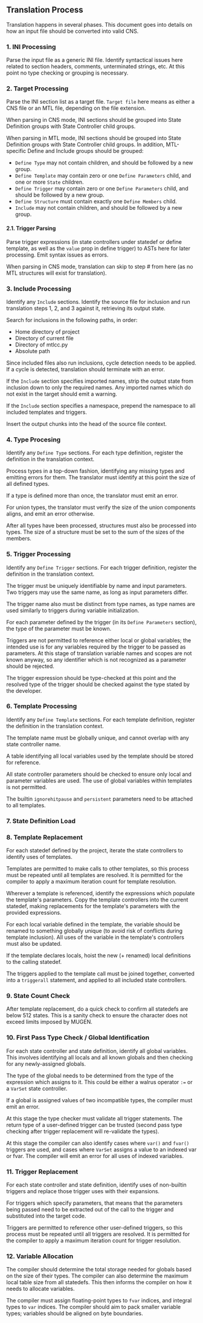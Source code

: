 ## Translation Process

Translation happens in several phases. This document goes into details on how an input file should be converted into valid CNS.

### 1. INI Processing

Parse the input file as a generic INI file. Identify syntactical issues here related to section headers, comments, unterminated strings, etc. At this point no type checking or grouping is necessary.

### 2. Target Processing

Parse the INI section list as a target file. `Target file` here means as either a CNS file or an MTL file, depending on the file extension. 

When parsing in CNS mode, INI sections should be grouped into State Definition groups with State Controller child groups.

When parsing in MTL mode, INI sections should be grouped into State Definition groups with State Controller child groups. In addition, MTL-specific Define and Include groups should be grouped:

- `Define Type` may not contain children, and should be followed by a new group.
- `Define Template` may contain zero or one `Define Parameters` child, and one or more `State` children.
- `Define Trigger` may contain zero or one `Define Parameters` child, and should be followed by a new group.
- `Define Structure` must contain exactly one `Define Members` child.
- `Include` may not contain children, and should be followed by a new group.

#### 2.1. Trigger Parsing

Parse trigger expressions (in state controllers under statedef or define template, as well as the `value` prop in define trigger) to ASTs here for later processing. Emit syntax issues as errors.

When parsing in CNS mode, translation can skip to step # from here (as no MTL structures will exist for translation).

### 3. Include Processing

Identify any `Include` sections. Identify the source file for inclusion and run translation steps 1, 2, and 3 against it, retrieving its output state.

Search for inclusions in the following paths, in order:

- Home directory of project
- Directory of current file
- Directory of mtlcc.py
- Absolute path

Since included files also run inclusions, cycle detection needs to be applied. If a cycle is detected, translation should terminate with an error.

If the `Include` section specifies imported names, strip the output state from inclusion down to only the required names. Any imported names which do not exist in the target should emit a warning.

If the `Include` section specifies a namespace, prepend the namespace to all included templates and triggers.

Insert the output chunks into the head of the source file context.

### 4. Type Procesing

Identify any `Define Type` sections. For each type definition, register the definition in the translation context.

Process types in a top-down fashion, identifying any missing types and emitting errors for them. The translator must identify at this point the size of all defined types.

If a type is defined more than once, the translator must emit an error.

For union types, the translator must verify the size of the union components aligns, and emit an error otherwise.

After all types have been processed, structures must also be processed into types. The size of a structure must be set to the sum of the sizes of the members.

### 5. Trigger Processing

Identify any `Define Trigger` sections. For each trigger definition, register the definition in the translation context.

The trigger must be uniquely identifiable by name and input parameters. Two triggers may use the same name, as long as input parameters differ.

The trigger name also must be distinct from type names, as type names are used similarly to triggers during variable initialization.

For each parameter defined by the trigger (in its `Define Parameters` section), the type of the parameter must be known.

Triggers are not permitted to reference either local or global variables; the intended use is for any variables required by the trigger to be passed as parameters.
At this stage of translation variable names and scopes are not known anyway, so any identifier which is not recognized as a parameter should be rejected.

The trigger expression should be type-checked at this point and the resolved type of the trigger should be checked against the type stated by the developer.

### 6. Template Processing

Identify any `Define Template` sections. For each template definition, register the definition in the translation context.

The template name must be globally unique, and cannot overlap with any state controller name.

A table identifying all local variables used by the template should be stored for reference.

All state controller parameters should be checked to ensure only local and parameter variables are used. The use of global variables within templates is not permitted.

The builtin `ignorehitpause` and `persistent` parameters need to be attached to all templates.

### 7. State Definition Load



### 8. Template Replacement

For each statedef defined by the project, iterate the state controllers to identify uses of templates.

Templates are permitted to make calls to other templates, so this process must be repeated until all templates are resolved. It is permitted for the compiler to apply a maximum iteration count for template resolution.

Wherever a template is referenced, identify the expressions which populate the template's parameters. Copy the template controllers into the current statedef, making replacements for the template's parameters with the provided expressions.

For each local variable defined in the template, the variable should be renamed to something globally unique (to avoid risk of conflicts during template inclusion). All uses of the variable in the template's controllers must also be updated.

If the template declares locals, hoist the new (+ renamed) local definitions to the calling statedef.

The triggers applied to the template call must be joined together, converted into a `triggerall` statement, and applied to all included state controllers.

### 9. State Count Check

After template replacement, do a quick check to confirm all statedefs are below 512 states. This is a sanity check to ensure the character does not exceed limits imposed by MUGEN.

### 10. First Pass Type Check / Global Identification

For each state controller and state definition, identify all global variables. This involves identifying all locals and all known globals and then checking for any newly-assigned globals.

The type of the global needs to be determined from the type of the expression which assigns to it. This could be either a walrus operator `:=` or a `VarSet` state controller.

If a global is assigned values of two incompatible types, the compiler must emit an error.

At this stage the type checker must validate all trigger statements. The return type of a user-defined trigger can be trusted (second pass type checking after trigger replacement will re-validate the types).

At this stage the compiler can also identify cases where `var()` and `fvar()` triggers are used, and cases where `VarSet` assigns a value to an indexed var or fvar. The compiler will emit an error for all uses of indexed variables.

### 11. Trigger Replacement

For each state controller and state definition, identify uses of non-builtin triggers and replace those trigger uses with their expansions.

For triggers which specify parameters, that means that the parameters being passed need to be extracted out of the call to the trigger and substituted into the target code.

Triggers are permitted to reference other user-defined triggers, so this process must be repeated until all triggers are resolved. It is permitted for the compiler to apply a maximum iteration count for trigger resolution.

### 12. Variable Allocation

The compiler should determine the total storage needed for globals based on the size of their types. The compiler can also determine the maximum local table size from all statedefs. This then informs the compiler on how it needs to allocate variables.

The compiler must assign floating-point types to `fvar` indices, and integral types to `var` indices. The compiler should aim to pack smaller variable types; variables should be aligned on byte boundaries.